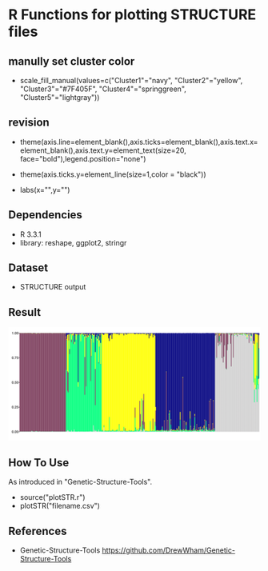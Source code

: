 # R Functions for plotting STRUCTURE files

## manully set cluster color

   - scale_fill_manual(values=c("Cluster1"="navy", "Cluster2"="yellow", "Cluster3"="#7F405F", "Cluster4"="springgreen", "Cluster5"="lightgray"))

## revision

   - theme(axis.line=element_blank(),axis.ticks=element_blank(),axis.text.x=element_blank(),axis.text.y=element_text(size=20, face="bold"),legend.position="none") 

   - theme(axis.ticks.y=element_line(size=1,color = "black")) 

   - labs(x="",y="")


## Dependencies

   - R 3.3.1
   - library: reshape, ggplot2, stringr

## Dataset

   - STRUCTURE output


## Result

   <img src="fig.png" width="800">

## How To Use
   
   As introduced in "Genetic-Structure-Tools".
   - source("plotSTR.r")
   - plotSTR("filename.csv")


## References

  - Genetic-Structure-Tools
    https://github.com/DrewWham/Genetic-Structure-Tools